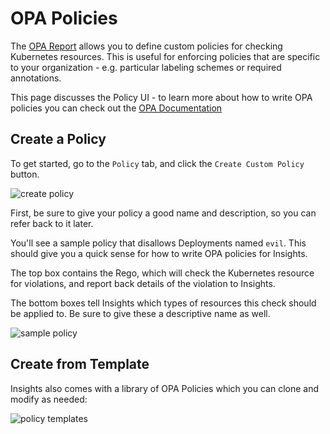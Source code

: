 # OPA Policies

The [OPA Report](/reports/opa) allows you to define custom policies for checking Kubernetes resources.
This is useful for enforcing policies that are specific to your organization - e.g. particular labeling
schemes or required annotations.

This page discusses the Policy UI - to learn more about how to write OPA
policies you can check out the [OPA Documentation](/reports/opa)

## Create a Policy
To get started, go to the `Policy` tab, and click the `Create Custom Policy` button.

<div>
  <img :src="$withBase('/img/policy.png')" alt="create policy">
</div>

First, be sure to give your policy a good name and description, so you can refer back to it later.

You'll see a sample policy that disallows Deployments named `evil`. This should give you a quick sense for
how to write OPA policies for Insights.

The top box contains the Rego, which will check the Kubernetes resource for violations, and report back
details of the violation to Insights.

The bottom boxes tell Insights which types of resources this check should be applied to. Be sure to give these a descriptive name as well.

<div>
  <img :src="$withBase('/img/sample-policy.png')" alt="sample policy">
</div>

## Create from Template
Insights also comes with a library of OPA Policies which you can clone and modify as needed:

<div>
  <img :src="$withBase('/img/policy-templates.png')" alt="policy templates">
</div>

